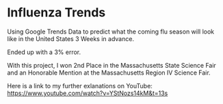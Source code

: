 # Influenza Trends
Using Google Trends Data to predict what the coming flu season will look like in the United States 3 Weeks in advance. 

Ended up with a 3% error.

With this project, I won 2nd Place in the Massachusetts State Science Fair and an Honorable Mention at the Massachusetts Region IV Science Fair. 

Here is a link to my further exlanations on YouTube: https://www.youtube.com/watch?v=YStNozs14kM&t=13s

